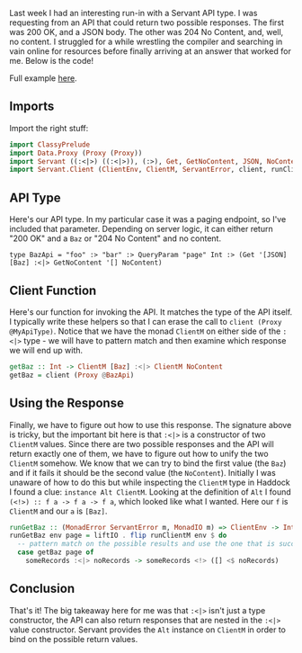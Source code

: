 Last week I had an interesting run-in with a Servant API type. I was requesting from an API that
could return two possible responses. The first was 200 OK, and a JSON body. The other was 204 No
Content, and, well, no content. I struggled for a while wrestling the compiler and searching in vain
online for resources before finally arriving at an answer that worked for me. Below is the code!

Full example [here](https://github.com/dfithian/alternative-servant-demo).

## Imports

Import the right stuff:

```haskell
import ClassyPrelude
import Data.Proxy (Proxy (Proxy))
import Servant ((:<|>) ((:<|>)), (:>), Get, GetNoContent, JSON, NoContent, QueryParam)
import Servant.Client (ClientEnv, ClientM, ServantError, client, runClientM)
```

## API Type

Here's our API type. In my particular case it was a paging endpoint, so I've included that
parameter. Depending on server logic, it can either return "200 OK" and a `Baz` or "204 No Content"
and no content.

```
type BazApi = "foo" :> "bar" :> QueryParam "page" Int :> (Get '[JSON] [Baz] :<|> GetNoContent '[] NoContent)
```

## Client Function

Here's our function for invoking the API. It matches the type of the API itself. I typically write
these helpers so that I can erase the call to `client (Proxy @MyApiType)`. Notice that we have the
monad `ClientM` on either side of the `:<|>` type - we will have to pattern match and then examine
which response we will end up with.

```haskell
getBaz :: Int -> ClientM [Baz] :<|> ClientM NoContent
getBaz = client (Proxy @BazApi)
```

## Using the Response

Finally, we have to figure out how to use this response. The signature above is tricky, but the
important bit here is that `:<|>` is a constructor of two `ClientM` values. Since there are two
possible responses and the API will return exactly one of them, we have to figure out how to unify
the two `ClientM` somehow. We know that we can try to bind the first value (the `Baz`) and if it
fails it should be the second value (the `NoContent`). Initially I was unaware of how to do this but
while inspecting the `ClientM` type in Haddock I found a clue: `instance Alt ClientM`. Looking at
the definition of `Alt` I found `(<!>) :: f a -> f a -> f a`, which looked like what I wanted. Here
our `f` is `ClientM` and our `a` is `[Baz]`.

```haskell
runGetBaz :: (MonadError ServantError m, MonadIO m) => ClientEnv -> Int -> m [Baz]
runGetBaz env page = liftIO . flip runClientM env $ do
  -- pattern match on the possible results and use the one that is successful via Alt (<!>)
  case getBaz page of
    someRecords :<|> noRecords -> someRecords <!> ([] <$ noRecords)
```

## Conclusion

That's it! The big takeaway here for me was that `:<|>` isn't just a type constructor, the API can
also return responses that are nested in the `:<|>` value constructor. Servant provides the `Alt`
instance on `ClientM` in order to bind on the possible return values.
